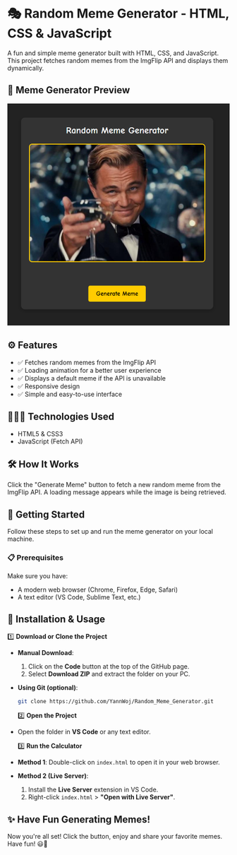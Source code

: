 # 🎭 Random Meme Generator - HTML, CSS & JavaScript

A fun and simple meme generator built with HTML, CSS, and JavaScript. This project fetches random memes from the ImgFlip API and displays them dynamically.

## 📸 Meme Generator Preview

![Meme Generator Preview](./assets/img/random-meme-generator-preview.png)

## ⚙️ Features

-  ✅ Fetches random memes from the ImgFlip API
-  ✅ Loading animation for a better user experience
-  ✅ Displays a default meme if the API is unavailable
-  ✅ Responsive design
-  ✅ Simple and easy-to-use interface

## 👨🏻‍💻 Technologies Used

-  HTML5 & CSS3
-  JavaScript (Fetch API)

## 🛠️ How It Works

Click the "Generate Meme" button to fetch a new random meme from the ImgFlip API. A loading message appears while the image is being retrieved.

## 🏁 Getting Started

Follow these steps to set up and run the meme generator on your local machine.

### 📋 Prerequisites

Make sure you have:

-  A modern web browser (Chrome, Firefox, Edge, Safari)
-  A text editor (VS Code, Sublime Text, etc.)

## 🚀 Installation & Usage

1️⃣ **Download or Clone the Project**

-  **Manual Download**:
   1. Click on the **Code** button at the top of the GitHub page.
   2. Select **Download ZIP** and extract the folder on your PC.
-  **Using Git (optional)**:

   ```bash
   git clone https://github.com/YannWoj/Random_Meme_Generator.git
   ```

   2️⃣ **Open the Project**

-  Open the folder in **VS Code** or any text editor.

   3️⃣ **Run the Calculator**

-  **Method 1**: Double-click on `index.html` to open it in your web browser.
-  **Method 2 (Live Server)**:
   1. Install the **Live Server** extension in VS Code.
   2. Right-click `index.html` > **"Open with Live Server"**.

## ✨ Have Fun Generating Memes!

Now you're all set! Click the button, enjoy and share your favorite memes. Have fun! 😃🎉
